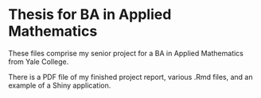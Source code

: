 # Thesis for BA in Applied Mathematics 

These files comprise my senior project for a BA in Applied Mathematics from Yale College. 

There is a PDF file of my finished project report, various .Rmd files, and an example of a Shiny application. 
